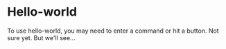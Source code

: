 # Hello-world

To use hello-world, you may need to enter a command or hit a button.  Not sure yet.
But we'll see...

